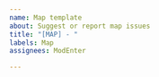 ```yaml
---
name: Map template
about: Suggest or report map issues
title: "[MAP] - "
labels: Map
assignees: ModEnter

---
```



